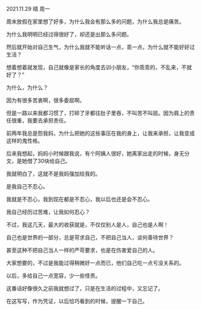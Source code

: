 2021.11.29 晴 周一

周末放假在家里想了好多，为什么我会有那么多的问题，为什么我总是痛苦。

为什么我明明已经过得很好了，却还是出那么多问题。

然后就开始对自己生气，为什么我就不能听话一点，乖一点，为什么就不能好好过生活？

想着想着就发现，自己就像是家长的角度去训小朋友，“你乖乖的，不乱来，不就好了？”

为什么，为什么？

因为有很多苦衷啊，很多委屈啊。

但是一路以来我都习惯了，打碎了牙都往肚子里吞，不叫苦不叫屈。因为肩上的责任很重，我要去承担责任。

前两年我总是怨我妈，为什么把她的这些事压在我的身上，让我来承担，让我变成这样的鬼性格。

后来我想起，妈妈小时候跟我说，有个阿姨人很好，她离家出走的时候，身无分文，是她借了30块给自己。

我就明白了，这就不是我妈强加给我的。

是我自己不忍心。

我就是不忍心，我到现在都是不忍心，我以后也还是会不忍心。

我自己经历过苦难，让我如何忍心？

不过，我这几天，最大的收获就是，不仅仅别人是人，自己也是人啊！

自己也是世界的一部分，总是苛求自己，不把自己当人，谈何善待世界？

甚至这种不把自己当人一样的严苛要求，也是在伤害爱自己的人。

大家想要的，不过是我能过得稍微好一点而已，他们自己吃一点亏没关系的。

以后，多给自己一点宽容，少一些怪责。

这番话好像很久之前我就想过了，只是在生活的过程中，又忘记了。

在这写写，作为凭证，以后恰巧看到的时候，提醒一下自己。
